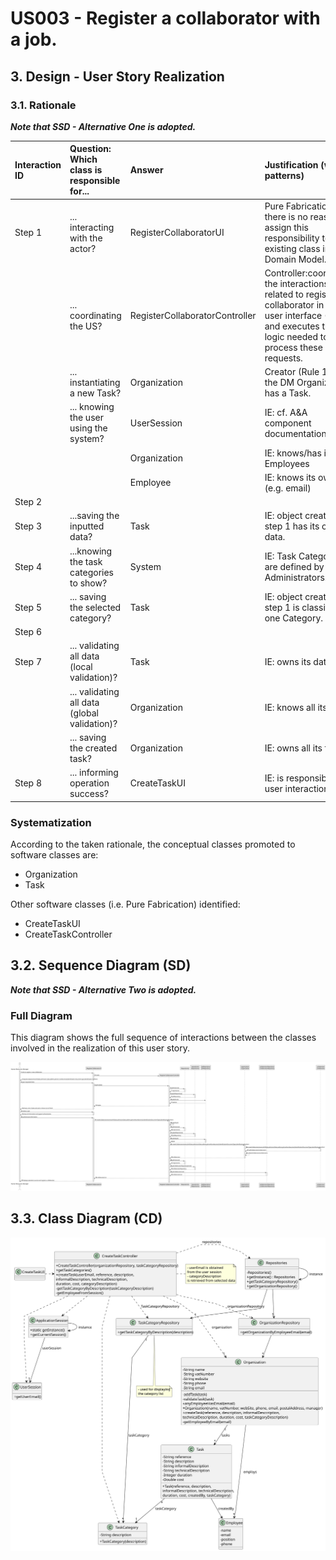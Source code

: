 # US003 - Register a collaborator with a job.

## 3. Design - User Story Realization 

### 3.1. Rationale

_**Note that SSD - Alternative One is adopted.**_

| Interaction ID | Question: Which class is responsible for... | Answer                         | Justification (with patterns)                                                                                                                                                   |
|:-------------  |:--------------------- |:-------------------------------|:--------------------------------------------------------------------------------------------------------------------------------------------------------------------------------|
| Step 1  		 |	... interacting with the actor? | RegisterCollaboratorUI         | Pure Fabrication: there is no reason to assign this responsibility to any existing class in the Domain Model.                                                                   |
| 			  		 |	... coordinating the US? | RegisterCollaboratorController | Controller:coordinates the interactions related to register a collaborator in the user interface (UI) and executes the logic needed to process these requests.                  |
| 			  		 |	... instantiating a new Task? | Organization                   | Creator (Rule 1): in the DM Organization has a Task.                                                                                                                            |
| 			  		 | ... knowing the user using the system?  | UserSession                    | IE: cf. A&A component documentation.                                                                                                                                            |
| 			  		 |							 | Organization                   | IE: knows/has its own Employees                                                                                                                                                 |
| 			  		 |							 | Employee                       | IE: knows its own data (e.g. email)                                                                                                                                             |
| Step 2  		 |							 |                                |                                                                                                                                                                                 |
| Step 3  		 |	...saving the inputted data? | Task                           | IE: object created in step 1 has its own data.                                                                                                                                  |
| Step 4  		 |	...knowing the task categories to show? | System                         | IE: Task Categories are defined by the Administrators.                                                                                                                          |
| Step 5  		 |	... saving the selected category? | Task                           | IE: object created in step 1 is classified in one Category.                                                                                                                     |
| Step 6  		 |							 |                                |                                                                                                                                                                                 |              
| Step 7  		 |	... validating all data (local validation)? | Task                           | IE: owns its data.                                                                                                                                                              | 
| 			  		 |	... validating all data (global validation)? | Organization                   | IE: knows all its tasks.                                                                                                                                                        | 
| 			  		 |	... saving the created task? | Organization                   | IE: owns all its tasks.                                                                                                                                                         | 
| Step 8  		 |	... informing operation success?| CreateTaskUI                   | IE: is responsible for user interactions.                                                                                                                                       | 

### Systematization ##

According to the taken rationale, the conceptual classes promoted to software classes are: 

* Organization
* Task

Other software classes (i.e. Pure Fabrication) identified: 

* CreateTaskUI  
* CreateTaskController


## 3.2. Sequence Diagram (SD)

_**Note that SSD - Alternative Two is adopted.**_

### Full Diagram

This diagram shows the full sequence of interactions between the classes involved in the realization of this user story.

![Sequence Diagram - Full](svg/us003-sequence-diagram-full.svg)


## 3.3. Class Diagram (CD)

![Class Diagram](svg/us003-class-diagram.svg)